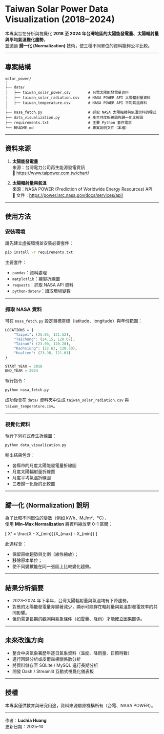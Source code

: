 # Taiwan Solar Power Data Visualization (2018–2024)

本專案旨在分析與視覺化 **2018 至 2024 年台灣地區的太陽能發電量、太陽輻射量與平均氣溫變化趨勢**，  
並透過 **歸一化 (Normalization)** 技術，使三種不同單位的資料能夠公平比較。

---

## 專案結構

```
solar_power/
│
├── data/
│   ├── taiwan_solar_power.csv        # 台電太陽能發電量資料
│   ├── taiwan_solar_radiation.csv    # NASA POWER API 太陽輻射量資料
│   ├── taiwan_temperature.csv        # NASA POWER API 平均氣溫資料
│
├── nasa_fetch.py                     # 抓取 NASA 太陽輻射與氣溫資料的程式
├── data_visualization.py             # 產生月度折線圖與歸一化比較圖
├── requirements.txt                  # 主要 Python 套件需求
└── README.md                         # 專案說明文件（本檔）
```

---

## 資料來源

1. **太陽能發電量**  
   來源：台灣電力公司再生能源發電資訊  
   🔗 https://www.taipower.com.tw/chart/

2. **太陽輻射量與氣溫**  
   來源：NASA POWER (Prediction of Worldwide Energy Resources) API  
   📄 文件：https://power.larc.nasa.gov/docs/services/api/

---

## 使用方法

### 安裝環境

請先建立虛擬環境並安裝必要套件：

```bash
pip install -r requirements.txt
```

主要套件：

- `pandas`：資料處理  
- `matplotlib`：繪製折線圖  
- `requests`：抓取 NASA API 資料  
- `python-dotenv`：讀取環境變數  

---

### 抓取 NASA 資料

可在 `nasa_fetch.py` 設定目標座標（latitude、longitude）與年份範圍：

```python
LOCATIONS = {
    "Taipei": (25.05, 121.52),
    "Taichung": (24.15, 120.67),
    "Tainan": (23.00, 120.20),
    "Kaohsiung": (22.63, 120.30),
    "Hualien": (23.98, 121.61)
}

START_YEAR = 2018
END_YEAR = 2024
```

執行指令：

```bash
python nasa_fetch.py
```

成功後會在 `data/` 資料夾中生成 `taiwan_solar_radiation.csv` 與 `taiwan_temperature.csv`。

---

### 視覺化資料

執行下列程式產生折線圖：

```bash
python data_visualization.py
```

輸出結果包含：

- 各縣市的月度太陽能發電量折線圖  
- 月度太陽輻射量折線圖  
- 月度平均氣溫折線圖  
- 三者歸一化後的比較圖  

---

## 歸一化 (Normalization) 說明

為了比較不同單位的變數（例如 kWh、MJ/m²、°C），  
使用 **Min–Max Normalization** 將資料縮放至 0–1 區間：

\[
X' = \frac{X - X_{min}}{X_{max} - X_{min}}
\]

此過程會：

- 保留原始趨勢與比例（線性縮放）；  
- 移除原本單位；  
- 使不同變數能在同一張圖上比較變化趨勢。

---

## 結果分析摘要

- 2023–2024 年下半年，台灣太陽輻射量與氣溫均有下降趨勢。  
- 對應的太陽能發電量亦顯著減少，顯示可能存在輻射量與氣溫對發電效率的共同影響。  
- 但仍需更長期的觀測與氣象條件（如雲量、降雨）才能確立因果關係。

---

## 未來改進方向

- 整合中央氣象署歷年逐日氣象資料（溫度、降雨量、日照時數）  
- 進行回歸分析或皮爾森相關係數分析  
- 將資料儲存至 SQLite / MySQL 進行長期分析  
- 開發 Dash / Streamlit 互動式視覺化儀表板  

---

## 授權

本專案僅供教育與研究用途，資料來源屬原機構所有（台電、NASA POWER）。

---

作者：**Luchia Huang**  
更新日期：2025-10
